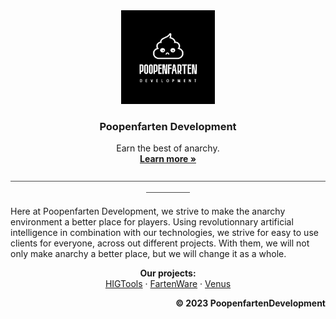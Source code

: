<div align="center">
  <a href="https://github.com/PoopenfartenDevelopment/.github">
    <img src="resources/logo.png" alt="logo" width="150" height="150">
  </a>

  <h3 align="center">Poopenfarten Development</h3>

  <p align="center">
    Earn the best of anarchy.
    <br />
    <a href="https://www.youtube.com/shorts/AWOyEIuVzzQ"><strong>Learn more »</strong></a>
    <br />
    <br />
     ⎯⎯⎯⎯⎯⎯⎯⎯⎯⎯⎯⎯⎯⎯⎯⎯⎯⎯⎯⎯⎯⎯⎯⎯⎯⎯⎯⎯⎯⎯⎯⎯⎯⎯⎯⎯⎯⎯⎯⎯⎯⎯⎯⎯⎯⎯⎯⎯⎯⎯⎯⎯⎯⎯⎯⎯⎯⎯⎯⎯⎯⎯⎯⎯⎯⎯⎯⎯⎯⎯⎯⎯⎯⎯⎯⎯⎯⎯⎯⎯⎯⎯
    <br />
</div>

Here at Poopenfarten Development, we strive to make the anarchy environment a better place for players. Using revolutionnary artificial intelligence in combination with our technologies,
we strive for easy to use clients for everyone, across out different projects. With them, we will not only make anarchy a better place, but we will change it as a whole.

</div>
  <p align="center">
    <strong>Our projects:</strong>
    <br />
    <a href="https://github.com/RedCarlos26/HIGTools">HIGTools</a>
    ·
    <a href="https://github.com/PoopenfartenDevelopment/FartenWare">FartenWare</a>
    ·
    <a href="https://github.com/drtshock/Potato">Venus</a>
  </p>
</div>

<p align="right">
    <b>© 2023 PoopenfartenDevelopment</b>
</p>
